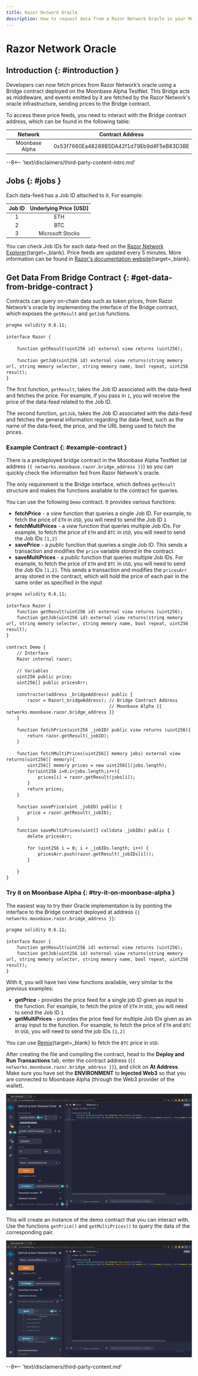 ```yaml
---
title: Razor Network Oracle
description: How to request data from a Razor Network Oracle in your Moonbeam Ethereum DApp using smart contracts
---
```


# Razor Network Oracle

## Introduction {: #introduction } 

Developers can now fetch prices from Razor Network’s oracle using a Bridge contract deployed on the Moonbase Alpha TestNet. This Bridge acts as middleware, and events emitted by it are fetched by the Razor Network's oracle infrastructure, sending prices to the Bridge contract.

To access these price feeds, you need to interact with the Bridge contract address, which can be found in the following table:

|    Network     |              Contract Address              |
|:--------------:|:------------------------------------------:|
| Moonbase Alpha | 0x53f7660Ea48289B5DA42f1d79Eb9d4F5eB83D3BE |

--8<-- 'text/disclaimers/third-party-content-intro.md'

## Jobs {: #jobs } 

Each data-feed has a Job ID attached to it. For example:

| Job ID | Underlying Price [USD] |
|:------:|:----------------------:|
|   1    |          ETH           |
|   2    |          BTC           |
|   3    |    Microsoft Stocks    |

You can check Job IDs for each data-feed on the [Razor Network Explorer](https://razorscan.io/#/custom){target=_blank}. Price feeds are updated every 5 minutes. More information can be found in [Razor's documentation website](https://docs.razor.network/){target=_blank}.

## Get Data From Bridge Contract {: #get-data-from-bridge-contract } 

Contracts can query on-chain data such as token prices, from Razor Network's oracle by implementing the interface of the Bridge contract, which exposes the `getResult` and `getJob` functions.

```
pragma solidity 0.6.11;

interface Razor {
    
    function getResult(uint256 id) external view returns (uint256);
    
    function getJob(uint256 id) external view returns(string memory url, string memory selector, string memory name, bool repeat, uint256 result);
}
```

The first function, `getResult`, takes the Job ID associated with the data-feed and fetches the price. For example, if you pass in `1`, you will receive the price of the data-feed related to the Job ID.

The second function, `getJob`, takes the Job ID associated with the data-feed and fetches the general information regarding the data-feed, such as the name of the data-feed, the price, and the URL being used to fetch the prices.

### Example Contract {: #example-contract } 

There is a predeployed bridge contract in the Moonbase Alpha TestNet (at address `{{ networks.moonbase.razor.bridge_address }}`) so you can quickly check the information fed from Razor Network's oracle. 

The only requirement is the Bridge interface, which defines `getResult` structure and makes the functions available to the contract for queries.

You can use the following `Demo` contract. It provides various functions:

 - **fetchPrice** - a _view_ function that queries a single Job ID. For example, to fetch the price of `ETH` in `USD`, you will need to send the Job ID `1`
 - **fetchMultiPrices** - a _view_ function that queries multiple Job IDs. For example, to fetch the price of `ETH` and `BTC` in `USD`, you will need to send the Job IDs `[1,2]`
 - **savePrice** - a _public_ function that queries a single Job ID. This sends a transaction and modifies the `price` variable stored in the contract.
 - **saveMultiPrices** - a _public_ function that queries multiple Job IDs. For example, to fetch the price of `ETH` and `BTC` in `USD`, you will need to send the Job IDs `[1,2]`. This sends a transaction and modifies the `pricesArr` array stored in the contract, which will hold the price of each pair in the same order as specified in the input

```solidity
pragma solidity 0.6.11;

interface Razor {
    function getResult(uint256 id) external view returns (uint256);
    function getJob(uint256 id) external view returns(string memory url, string memory selector, string memory name, bool repeat, uint256 result);
}

contract Demo {
    // Interface
    Razor internal razor;
    
    // Variables
    uint256 public price;
    uint256[] public pricesArr;

    constructor(address _bridgeAddress) public {
        razor = Razor(_bridgeAddress); // Bridge Contract Address
                                       // Moonbase Alpha {{ networks.moonbase.razor.bridge_address }}
    }

    function fetchPrice(uint256 _jobID) public view returns (uint256){
        return razor.getResult(_jobID);
    }
    
    function fetchMultiPrices(uint256[] memory jobs) external view returns(uint256[] memory){
        uint256[] memory prices = new uint256[](jobs.length);
        for(uint256 i=0;i<jobs.length;i++){
            prices[i] = razor.getResult(jobs[i]);
        }
        return prices;
    }
    
    function savePrice(uint _jobID) public {
        price = razor.getResult(_jobID);
    }

    function saveMultiPrices(uint[] calldata _jobIDs) public {
        delete pricesArr;
        
        for (uint256 i = 0; i < _jobIDs.length; i++) {
            pricesArr.push(razor.getResult(_jobIDs[i]));
        }

    }
}
```

### Try it on Moonbase Alpha {: #try-it-on-moonbase-alpha } 

The easiest way to try their Oracle implementation is by pointing the interface to the Bridge contract deployed at address `{{ networks.moonbase.razor.bridge_address }}`:

```solidity
pragma solidity 0.6.11;

interface Razor {
    function getResult(uint256 id) external view returns (uint256);
    function getJob(uint256 id) external view returns(string memory url, string memory selector, string memory name, bool repeat, uint256 result);
}
```

With it, you will have two view functions available, very similar to the previous examples:

 - **getPrice** - provides the price feed for a single job ID given as input to the function. For example, to fetch the price of `ETH` in `USD`, you will need to send the Job ID `1`
 - **getMultiPrices** - provides the price feed for multiple Job IDs given as an array input to the function. For example, to fetch the price of `ETH` and `BTC` in `USD`, you will need to send the job IDs `[1,2]`

You can use [Remix](/builders/build/eth-api/dev-env/remix/){target=_blank} to fetch the `BTC` price in `USD`.

After creating the file and compiling the contract, head to the **Deploy and Run Transactions** tab, enter the contract address (`{{ networks.moonbase.razor.bridge_address }}`), and click on **At Address**. Make sure you have set the **ENVIRONMENT** to **Injected Web3** so that you are connected to Moonbase Alpha (through the Web3 provider of the wallet). 

![Razor Remix deploy](/images/builders/integrations/oracles/razor/razor-demo-1.png)

This will create an instance of the demo contract that you can interact with. Use the functions `getPrice()` and `getMultiPrices()` to query the data of the corresponding pair.

![Razor check price](/images/builders/integrations/oracles/razor/razor-demo-2.png)

--8<-- 'text/disclaimers/third-party-content.md'